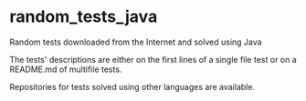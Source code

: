 # random_tests_java
Random tests downloaded from the Internet and solved using Java

The tests' descriptions are either on the first lines of a single file test or on a README.md of multifile tests.

Repositories for tests solved using other languages are available.
